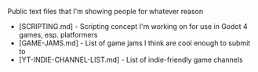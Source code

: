 Public text files that I'm showing people for whatever reason

* [SCRIPTING.md] - Scripting concept I'm working on for use in Godot 4 games, esp. platformers
* [GAME-JAMS.md] - List of game jams I think are cool enough to submit to
* [YT-INDIE-CHANNEL-LIST.md] - List of indie-friendly game channels
  
